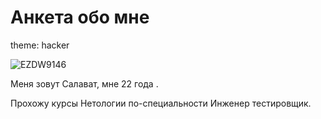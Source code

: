 # Анкета обо мне 
 theme: hacker

 ![EZDW9146](https://user-images.githubusercontent.com/120785005/208937154-88a6a68d-e011-4130-958b-0b9423eeceb1.JPG)

Меня зовут Салават, мне 22 года .

Прохожу курсы Нетологии по-специальности Инженер тестировщик.
